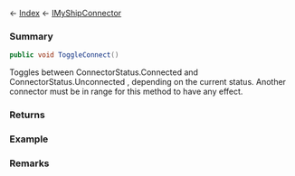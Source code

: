 ← [Index](Api-Index) ← [IMyShipConnector](Sandbox.ModAPI.Ingame.IMyShipConnector)

### Summary

```csharp
public void ToggleConnect()
```

Toggles between ConnectorStatus.Connected and ConnectorStatus.Unconnected , depending on the current status. Another connector must be in range for this method to have any effect.

### Returns

### Example

### Remarks

